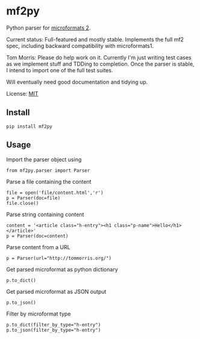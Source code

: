 mf2py
=====

Python parser for [microformats 2](http://microformats.org/wiki/Microformats2).

Current status: Full-featured and mostly stable. Implements the full
mf2 spec, including backward compatibility with microformats1.

Tom Morris: Please do help work on it. Currently I'm just writing test cases as we
implement stuff and TDDing to completion. Once the parser is stable, I intend
to import one of the full test suites.

Will eventually need good documentation and tidying up.


License: [MIT](http://opensource.org/licenses/mit-license.php)

Install
-------

`pip install mf2py`

Usage
-----

Import the parser object using

    from mf2py.parser import Parser

Parse a file containing the content

	file = open('file/content.html','r')
	p = Parser(doc=file)
	file.close()

Parse string containing content

	content = '<article class="h-entry"><h1 class="p-name">Hello</h1></article>'
	p = Parser(doc=content)

Parse content from a URL

    p = Parser(url="http://tommorris.org/")

Get parsed microformat as python dictionary

	p.to_dict()

Get parsed microformat as JSON output

	p.to_json()

Filter by microformat type

    p.to_dict(filter_by_type="h-entry")
    p.to_json(filter_by_type="h-entry")

